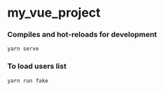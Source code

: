 # my_vue_project

### Compiles and hot-reloads for development
```
yarn serve
```
### To load users list
```
yarn run fake
```
